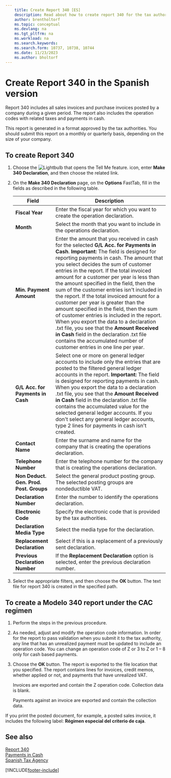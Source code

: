 ```yaml
---
    title: Create Report 340 [ES]
    description: Read about how to create report 340 for the tax authorities in the Spanish version of Business Central. 
    author: brentholtorf
    ms.topic: conceptual
    ms.devlang: na
    ms.tgt_pltfrm: na
    ms.workload: na
    ms.search.keywords:
    ms.search.form: 10737, 10738, 10744
    ms.date: 11/23/2023
    ms.author: bholtorf
---
```

# Create Report 340 in the Spanish version
Report 340 includes all sales invoices and purchase invoices posted by a company during a given period. The report also includes the operation codes with related taxes and payments in cash.  

This report is generated in a format approved by the tax authorities. You should submit this report on a monthly or quarterly basis, depending on the size of your company.  

## To create Report 340  

1.  Choose the ![Lightbulb that opens the Tell Me feature.](../../media/ui-search/search_small.png "Tell me what you want to do") icon, enter **Make 340 Declaration**, and then choose the related link.  
2.  On the **Make 340 Declaration** page, on the **Options** FastTab, fill in the fields as described in the following table.  

    |Field|Description|  
    |---------------------------------|---------------------------------------|  
    |**Fiscal Year**|Enter the fiscal year for which you want to create the operation declaration.|  
    |**Month**|Select the month that you want to include in the operations declaration.|  
    |**Min. Payment Amount**|Enter the amount that you received in cash for the selected **G/L Acc. for Payments in Cash**. **Important:**  The field is designed for reporting payments in cash. The amount that you select decides the sum of customer entries in the report. If the total invoiced amount for a customer per year is less than the amount specified in the field, then the sum of the customer entries isn't included in the report. If the total invoiced amount for a customer per year is greater than the amount specified in the field, then the sum of customer entries is included in the report. When you export the data to a declaration .txt file, you see that the **Amount Received in Cash** field in the declaration .txt file contains the accumulated number of customer entries in one line per year.|  
    |**G/L Acc. for Payments in Cash**|Select one or more on general ledger accounts to include only the entries that are posted to the filtered general ledger accounts in the report. **Important:**  The field is designed for reporting payments in cash. When you export the data to a declaration .txt file, you see that the **Amount Received in Cash** field in the declaration .txt file contains the accumulated value for the selected general ledger accounts. If you don't select any general ledger accounts, type 2 lines for payments in cash isn't created.|  
    |**Contact Name**|Enter the surname and name for the company that is creating the operations declaration.|  
    |**Telephone Number**|Enter the telephone number for the company that is creating the operations declaration.|  
    |**Non Deduct. Gen. Prod. Post. Groups**|Select the general product posting group. The selected posting groups are nondeductible VAT.|  
    |**Declaration Number**|Enter the number to identify the operations declaration.|  
    |**Electronic Code**|Specify the electronic code that is provided by the tax authorities.|  
    |**Declaration Media Type**|Select the media type for the declaration.|  
    |**Replacement Declaration**|Select if this is a replacement of a previously sent declaration.|  
    |**Previous Declaration Number**|If the **Replacement Declaration** option is selected, enter the previous declaration number.|  

3.  Select the appropriate filters, and then choose the **OK** button. The text file for report 340 is created in the specified path.  

## To create a Modelo 340 report under the CAC regimen  

1.  Perform the steps in the previous procedure.  
2.  As needed, adjust and modify the operation code information. In order for the report to pass validation when you submit it to the tax authority, any line that has an unrealized payment must be updated to include an operation code. You can change an operation code of Z or 3 to Z or 1 – 8 only for cash based payments.  
3.  Choose the **OK** button. The report is exported to the file location that you specified. The report contains lines for invoices, credit memos, whether applied or not, and payments that have unrealized VAT.  

    Invoices are exported and contain the Z operation code. Collection data is blank.  

    Payments against an invoice are exported and contain the collection data.  

If you print the posted document, for example, a posted sales invoice, it includes the following label: **Régimen especial del criterio de caja**.  

## See also  
 [Report 340](report-340.md)   
 [Payments in Cash](payments-in-cash.md)   
 [Spanish Tax Agency](https://www.agenciatributaria.es/AEAT.internet/en_gb/Inicio.shtml)


[!INCLUDE[footer-include](../../includes/footer-banner.md)]